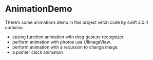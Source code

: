 # AnimationDemo
There's some animations demo in this project witch code by swift 3.0.it contains:

* easing function animation with drag gesture recognizer.
* perform animation with photos use UIImageView.
* perform animation with a recursion to change image.
* a pointer clock animation
